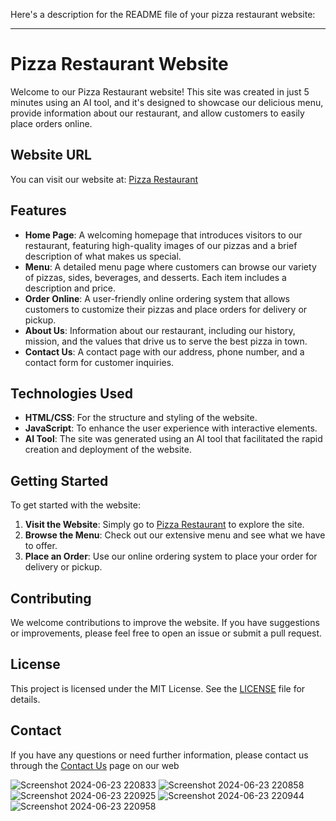 Here's a description for the README file of your pizza restaurant website:

---

# Pizza Restaurant Website

Welcome to our Pizza Restaurant website! This site was created in just 5 minutes using an AI tool, and it's designed to showcase our delicious menu, provide information about our restaurant, and allow customers to easily place orders online.

## Website URL

You can visit our website at: [Pizza Restaurant](https://tinyurl.com/mr3m3dy9)

## Features

- **Home Page**: A welcoming homepage that introduces visitors to our restaurant, featuring high-quality images of our pizzas and a brief description of what makes us special.
- **Menu**: A detailed menu page where customers can browse our variety of pizzas, sides, beverages, and desserts. Each item includes a description and price.
- **Order Online**: A user-friendly online ordering system that allows customers to customize their pizzas and place orders for delivery or pickup.
- **About Us**: Information about our restaurant, including our history, mission, and the values that drive us to serve the best pizza in town.
- **Contact Us**: A contact page with our address, phone number, and a contact form for customer inquiries.

## Technologies Used

- **HTML/CSS**: For the structure and styling of the website.
- **JavaScript**: To enhance the user experience with interactive elements.
- **AI Tool**: The site was generated using an AI tool that facilitated the rapid creation and deployment of the website.

## Getting Started

To get started with the website:

1. **Visit the Website**: Simply go to [Pizza Restaurant](https://tinyurl.com/mr3m3dy9) to explore the site.
2. **Browse the Menu**: Check out our extensive menu and see what we have to offer.
3. **Place an Order**: Use our online ordering system to place your order for delivery or pickup.

## Contributing

We welcome contributions to improve the website. If you have suggestions or improvements, please feel free to open an issue or submit a pull request.

## License

This project is licensed under the MIT License. See the [LICENSE](LICENSE) file for details.

## Contact

If you have any questions or need further information, please contact us through the [Contact Us](https://tinyurl.com/mr3m3dy9) page on our web

![Screenshot 2024-06-23 220833](https://github.com/hussain-111/pizza-restaurent/assets/138776937/4377a865-a9b1-4ee6-a8bc-9c578e8ada39)
![Screenshot 2024-06-23 220858](https://github.com/hussain-111/pizza-restaurent/assets/138776937/8194efe3-249d-4653-8d86-677e13fd75d0)
![Screenshot 2024-06-23 220925](https://github.com/hussain-111/pizza-restaurent/assets/138776937/da7497b1-2275-42a3-9999-813c8b9efc60)
![Screenshot 2024-06-23 220944](https://github.com/hussain-111/pizza-restaurent/assets/138776937/962b7529-a77c-4119-83c0-f11eee97f48b)
![Screenshot 2024-06-23 220958](https://github.com/hussain-111/pizza-restaurent/assets/138776937/1e42b490-1db2-4bd4-90eb-3e185696bd75)




